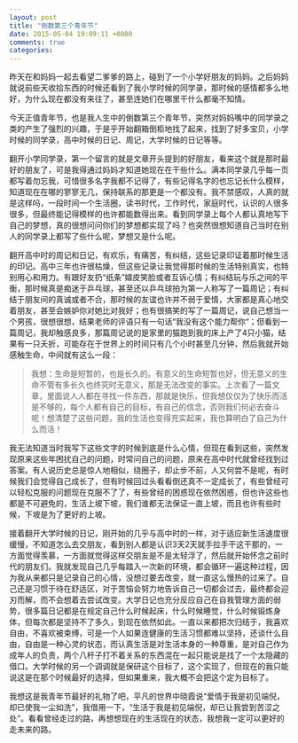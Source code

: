 ```yaml
---
layout: post
title: "倒数第三个青年节"
date: 2015-05-04 19:09:11 +0800
comments: true
categories: 
---
```

昨天在和妈妈一起去看望二爹爹的路上，碰到了一个小学好朋友的妈妈。之后妈妈就说前些天收拾东西的时候还看到了我小学时候的同学录，那时候的感情都多么地好，为什么现在都没有来往了，甚至连她们在哪里干什么都毫不知情。

今天正值青年节，也是我人生中的倒数第三个青年节，突然对妈妈嘴中的同学录之类的产生了强烈的兴趣，于是乎开始翻箱倒柜地找了起来，找到了好多宝贝，小学时候的同学录，高中时候的日记、周记，大学时候的日记等等。

翻开小学同学录，第一个留言的就是文章开头提到的好朋友，看来这个就是那时最好的朋友了，可是我得通过妈妈才知道她现在在干些什么。满本同学录几乎每一页都写着勿忘我，可惜很多名字我都不记得了，有些记得名字的也忘记长什么模样，知道现在在哪的寥寥无几，保持联系的那更是一个都没有。我不禁感叹，人真的就是这样吗，一段时间一个生活圈，读书时代，工作时代，家庭时代，认识的人很多很多，但最终能记得模样的也许都能数得出来。看到同学录上每个人都认真地写下自己的梦想，真的很想问问你们的梦想都实现了吗？也突然很想知道自己当时在别人的同学录上都写了些什么呢，梦想又是什么呢。

翻开高中时的周记和日记，有欢乐，有痛苦，有纠结，这些记录印证着那时候生活的印记。高中三年也许很枯燥，但这些记录让我觉得那时候的生活特别真实，也特别用心和用力。有跟好友扔“纸条”嬉皮笑脸或者互诉心情；有纠结玩与乐之间的平衡，那时候真是痴迷于乒乓球，甚至还以乒乓球拍为第一人称写了一篇周记；有纠结于朋友间的真诚或者不合，那时候的友谊也许并不弱于爱情，大家都是真心地交着朋友，甚至会嫉妒你对她比对我好；也有很搞笑的写了一篇周记，说自己想当一个男孩，很想很想，结果老师的评语只有一句话“我没有这个能力帮你“；但看到一篇周记，我却触感良多，那篇周记说的是家里的猫跑到我的床上产了4只小猫，结果有一只夭折，可能存在于世界上的时间只有几个小时甚至几分钟，然后我就开始感触生命，中间就有这么一段：

> 我想：生命是短暂的，也是长久的。有意义的生命短暂也好，但无意义的生命不管有多长久也终究时无意义，那是无法改变的事实。上次看了一篇文章，里面说人人都在寻找一件东西，那就是快乐，但我想仅仅为了快乐而活是不够的，每个人都有自己的目标，有自己的信念，否则我们何必去奋斗呢！想清楚了这些问题，我的生活也变得充实起来，我也算明白了自己为什么而活！

我无法知道当时我写下这些文字的时候到底是什么心情，但现在看到这些，突然发现原来这些年困扰自己的问题，时常问自己的问题，原来在高中时代就曾经找到过答案。有人说历史总是惊人地相似，绕圈子，却止步不前，人又何尝不是呢，有时候我们会觉得自己成长了，但有时候回过头看看倒还真不一定成长了，有些曾经可以轻松克服的问题现在克服不了了，有些曾经的困惑现在依然困惑，但也许这些也都是不可避免的，生活上坡下坡，我们谁都无法保证一直上坡，而且也许有些时候，下坡是为了更好的上坡。

接着翻开大学时候的日记，刚开始的几乎与高中时的一样，对于适应新生活速度很缓慢，不知道怎么去交朋友，看到别人都是认识3天2天就手拉手干这干那的，一方面觉得羡慕，一方面就觉得这样交朋友是不是太轻浮了，然后就开始怀念之前时代的朋友们。我就发现自己几乎每踏入一次新的环境，都会循环一遍这种过程，因为我从来都只是记录自己的心情，没想过要去改变，就一直这么慢热的过来了。自己还是习惯于待在舒适区，对于苦恼会努力地告诉自己一切都会过去，最终都会迎刃而解，而不会想着去尝试改变。大学日记也充分反应自己在自我管理方面的弱势，很多篇日记都是在规定自己什么时候起床，什么时候睡觉，什么时候锻炼身体，但每次都是坚持不了多久，到现在依然如此。一直以来都把次归结于，我喜欢自由，不喜欢被束缚，可是一个人如果连健康的生活习惯都难以坚持，还谈什么自由，自由是一种心灵的状态，而认真生活是对生活本身的一种尊重，是对自己作为成年人的负责，两个八杆子打不着关系的东西混在一起只能说是找了一个太隐藏的借口。大学时候的另一个调调就是保研这个目标了，这个实现了，但现在的我只能说这是在那个时候最好的选择，但如果重来，我大概不会把这个定为目标了。

我想这是我青年节最好的礼物了吧，平凡的世界中晓霞说“爱情于我是初见端倪，却已使我一尘如洗”，我借用一下，“生活于我是初见端倪，却已让我尝到苦涩之处”。看看曾经走过的路，再想想现在的生活现在的状态，我想我一定可以更好的走未来的路。


